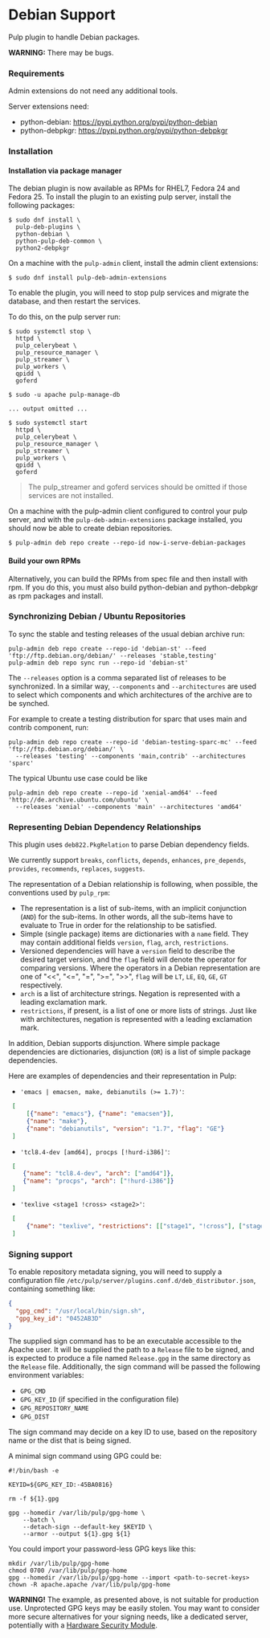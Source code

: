 Debian Support
==============

Pulp plugin to handle Debian packages.

**WARNING:** There may be bugs.

### Requirements

Admin extensions do not need any additional tools.

Server extensions need:
* python-debian: https://pypi.python.org/pypi/python-debian
* python-debpkgr: https://pypi.python.org/pypi/python-debpkgr


### Installation

#### Installation via package manager

The debian plugin is now available as RPMs for RHEL7, Fedora 24 and Fedora 25.
To install the plugin to an existing pulp server, install the following
packages:

```
$ sudo dnf install \
  pulp-deb-plugins \
  python-debian \
  python-pulp-deb-common \
  python2-debpkgr
```

On a machine with the `pulp-admin` client, install the admin client extensions:

```
$ sudo dnf install pulp-deb-admin-extensions
```

To enable the plugin, you will need to stop pulp services and migrate the
database, and then restart the services.

To do this, on the pulp server run:

```
$ sudo systemctl stop \
  httpd \
  pulp_celerybeat \
  pulp_resource_manager \
  pulp_streamer \
  pulp_workers \
  qpidd \
  goferd

$ sudo -u apache pulp-manage-db

... output omitted ...

$ sudo systemctl start
  httpd \
  pulp_celerybeat \
  pulp_resource_manager \
  pulp_streamer \
  pulp_workers \
  qpidd \
  goferd
```

> The pulp_streamer and goferd services should be omitted if those services are
> not installed.

On a machine with the pulp-admin client configured to control your pulp server,
and with the `pulp-deb-admin-extensions` package installed, you should now be
able to create debian repositories.

```
$ pulp-admin deb repo create --repo-id now-i-serve-debian-packages
```

#### Build your own RPMs
Alternatively, you can build the RPMs from spec file and then install with rpm.
If you do this, you must also build python-debian and python-debpkgr as rpm packages and install.

### Synchronizing Debian / Ubuntu Repositories

To sync the stable and testing releases of the usual debian archive run:
```shell
pulp-admin deb repo create --repo-id 'debian-st' --feed 'ftp://ftp.debian.org/debian/' --releases 'stable,testing'
pulp-admin deb repo sync run --repo-id 'debian-st'
```
The `--releases` option is a comma separated list of releases to be synchronized.
In a similar way, `--components` and `--architectures` are used to select which
components and which architectures of the archive are to be synched.

For example to create a testing distribution for sparc that uses main and contrib component, run:
```shell
pulp-admin deb repo create --repo-id 'debian-testing-sparc-mc' --feed 'ftp://ftp.debian.org/debian/' \
  --releases 'testing' --components 'main,contrib' --architectures 'sparc'
```

The typical Ubuntu use case could be like
```shell
pulp-admin deb repo create --repo-id 'xenial-amd64' --feed 'http://de.archive.ubuntu.com/ubuntu' \
  --releases 'xenial' --components 'main' --architectures 'amd64'
```

### Representing Debian Dependency Relationships

This plugin uses `deb822.PkgRelation` to parse Debian dependency fields.

We currently support `breaks`, `conflicts`, `depends`, `enhances`,
`pre_depends`, `provides`, `recommends`, `replaces`, `suggests`.

The representation of a Debian relationship is following, when possible,
the conventions used by `pulp_rpm`:

* The representation is a list of sub-items, with an implicit conjunction
  (`AND`) for the sub-items. In other words, all the sub-items have to
  evaluate to True in order for the relationship to be satisfied.
* Simple (single package) items are dictionaries with a `name` field. They may
  contain additional fields `version`, `flag`, `arch`, `restrictions`.
* Versioned dependencies will have a `version` field to describe the desired
  target version, and the `flag` field will denote the operator for comparing
  versions. Where the operators in a Debian representation are one of "<<",
  "<=", "=", ">=", ">>", `flag` will be `LT`, `LE`, `EQ`, `GE`, `GT`
  respectively.
* `arch` is a list of architecture strings. Negation is represented with a
  leading exclamation mark.
* `restrictions`, if present, is a list of one or more lists of strings.
  Just like with architectures, negation is represented with a leading
  exclamation mark.

In addition, Debian supports disjunction. Where simple package dependencies
are dictionaries, disjunction (`OR`) is a list of simple package dependencies.

Here are examples of dependencies and their representation in Pulp:

* `'emacs | emacsen, make, debianutils (>= 1.7)'`:
```json
 [
     [{"name": "emacs"}, {"name": "emacsen"}],
     {"name": "make"},
     {"name": "debianutils", "version": "1.7", "flag": "GE"}
 ]
```
* `'tcl8.4-dev [amd64], procps [!hurd-i386]'`:
```json
 [
    {"name": "tcl8.4-dev", "arch": ["amd64"]},
    {"name": "procps", "arch": ["!hurd-i386"]}
 ]
```
* `'texlive <stage1 !cross> <stage2>'`:
```json
 [
     {"name": "texlive", "restrictions": [["stage1", "!cross"], ["stage2"]]}
 ]
```

### Signing support

To enable repository metadata signing, you will need to supply a configuration
file `/etc/pulp/server/plugins.conf.d/deb_distributor.json`, containing
something like:

```json
{
  "gpg_cmd": "/usr/local/bin/sign.sh",
  "gpg_key_id": "0452AB3D"
}

```

The supplied sign command has to be an executable accessible to the Apache
user. It will be supplied the path to a `Release` file to be signed, and is
expected to produce a file named `Release.gpg` in the same directory as the
`Release` file. Additionally, the sign command will be passed the following
environment variables:
* `GPG_CMD`
* `GPG_KEY_ID` (if specified in the configuration file)
* `GPG_REPOSITORY_NAME`
* `GPG_DIST`

The sign command may decide on a key ID to use, based on the repository name
or the dist that is being signed.

A minimal sign command using GPG could be:

```Shell
#!/bin/bash -e

KEYID=${GPG_KEY_ID:-45BA0816}

rm -f ${1}.gpg

gpg --homedir /var/lib/pulp/gpg-home \
    --batch \
    --detach-sign --default-key $KEYID \
    --armor --output ${1}.gpg ${1}
```

You could import your password-less GPG keys like this:

```Shell
mkdir /var/lib/pulp/gpg-home
chmod 0700 /var/lib/pulp/gpg-home
gpg --homedir /var/lib/pulp/gpg-home --import <path-to-secret-keys>
chown -R apache.apache /var/lib/pulp/gpg-home
```

**WARNING!** The example, as presented above, is not suitable for production
use. Unprotected GPG keys may be easily stolen. You may want to consider
more secure alternatives for your signing needs, like a dedicated server,
potentially with a
[Hardware Security Module](https://en.wikipedia.org/wiki/Hardware_security_module).
